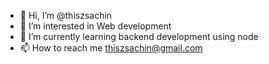 - 👋 Hi, I’m @thiszsachin
- 👀 I’m interested in Web development
- 🌱 I’m currently learning backend development using node
- 📫 How to reach me thiszsachin@gmail.com

<!---
thiszsachin/thiszsachin is a ✨ special ✨ repository because its `README.md` (this file) appears on your GitHub profile.
You can click the Preview link to take a look at your changes.
--->
